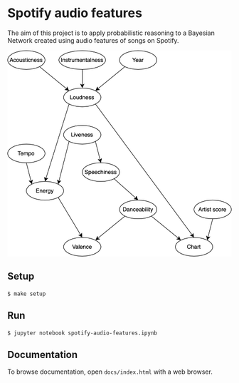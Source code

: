 # Spotify audio features

The aim of this project is to apply probabilistic reasoning to a Bayesian Network created using audio features of songs on Spotify.

![network](images/network.png)

## Setup

```console
$ make setup
```

## Run

```console
$ jupyter notebook spotify-audio-features.ipynb
```

## Documentation

To browse documentation, open `docs/index.html` with a web browser.